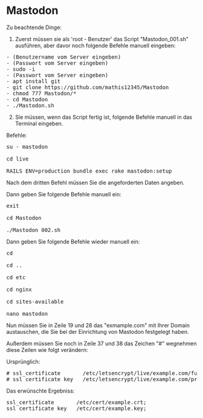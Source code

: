 # Mastodon

Zu beachtende Dinge:

1. Zuerst müssen sie als 'root - Benutzer' das Script "Mastodon_001.sh" ausführen, aber davor noch folgende Befehle manuell eingeben:

<Pre>
- (Benutzername vom Server eingeben)
- (Passwort vom Server eingeben)
- sudo -i
- (Passwort vom Server eingeben)
- apt install git
- git clone https://github.com/mathis12345/Mastodon
- chmod 777 Mastodon/*
- cd Mastodon
- ./Mastodon.sh
</Pre>
  
2. Sie müssen, wenn das Script fertig ist, folgende Befehle manuell in das Terminal eingeben.

Befehle:
<Pre>
su - mastodon

cd live

RAILS_ENV=production bundle exec rake mastodon:setup
</Pre>

Nach dem dritten Befehl müssen Sie die angeforderten Daten angeben.

Dann geben Sie folgende Befehle manuell ein:

<Pre>
exit

cd Mastodon

./Mastodon_002.sh
</Pre>

Dann geben Sie folgende Befehle wieder manuell ein:

<Pre>
cd

cd ..

cd etc

cd nginx

cd sites-available

nano mastodon
</Pre>

Nun müssen Sie in Zeile 19 und 28 das "exmample.com" mit Ihrer Domain austauschen, die Sie bei der Einrichtung von Mastodon festgelegt haben.

Außerdem müssen Sie noch in Zeile 37 und 38 das Zeichen "#" wegnehmen diese Zeilen wie folgt verändern:

Ursprünglich:
<Pre>
# ssl_certificate       /etc/letsencrypt/live/example.com/fullchain.pem;
# ssl_certificate_key   /etc/letsencrypt/live/example.com/privkey.pem;
</Pre>

Das erwünschte Ergebniss:
<Pre>
ssl_certificate       /etc/cert/example.crt;
ssl_certificate_key   /etc/cert/example.key;
</Pre>

